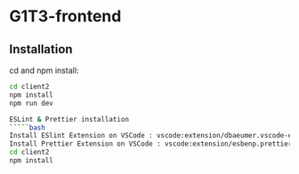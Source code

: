 # G1T3-frontend

## Installation

cd and npm install:

``````bash
cd client2
npm install
npm run dev

ESLint & Prettier installation
`````bash
Install ESlint Extension on VSCode : vscode:extension/dbaeumer.vscode-eslint
Install Prettier Extension on VSCode : vscode:extension/esbenp.prettier-vscode
cd client2
npm install
``````
